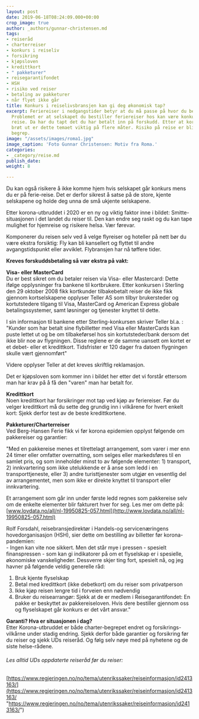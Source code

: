 ```yaml
---
layout: post
date: 2019-06-18T08:24:09.000+00:00
crop_image: true
author: _authors/gunnar-christensen.md
tags:
- reiseråd
- charterreiser
- konkurs i reiseliv
- forsikring
- kjøpsloven
- kredittkort
- " pakketurer"
- reisegarantifondet
- HSH
- risiko ved reiser
- betaling av pakketurer
- når flyet ikke går
title: Konkurs i reiselivsbransjen kan gi deg økonomisk tap?
excerpt: Feriereiser i nedgangstider betyr at du må passe på hvor du bestiller billetter.
  Problemet er at selskapet du bestiller feriereiser hos kan være konkurs når du skal
  reise. Da har du tapt det du har betalt inn på forskudd. Etter at korona-epidemien
  brøt ut er dette temaet viktig på flere måter. Risiko på reise er blitt et viktigere
  begrep.
image: "/assets/images/roma1.jpg"
image_caption: 'Foto Gunnar Christensen: Motiv fra Roma.'
categories:
- _category/reise.md
publish_date: 
weight: 8

---
```

Du kan også risikere å ikke komme hjem hvis selskapet går konkurs mens du er på ferie-reise. Det er derfor sikrest å satse på de store, kjente selskapene og holde deg unna de små ukjente selskapene.

Etter korona-utbruddet i 2020 er en ny og viktig faktor inne i bildet: Smitte-situasjonen i det landet du reiser til. Den kan endre seg raskt og du kan tape mulighet for hjemreise og risikere helsa. Vær førevar.

Komponerer du reisen selv ved å velge flyreiser og hoteller på nett bør du være ekstra forsiktig: Fly kan bli kansellert og flyttet til andre avgangstidspunkt eller avviklet. Flybransjen har nå tøffere tider.

**Kreves forskuddsbetaling så vær ekstra på vakt:**

**Visa- eller MasterCard**  
Du er best sikret om du betaler reisen via Visa- eller Mastercard: Dette ifølge opplysninger fra bankene til kortbrukere. Etter konkursen i Sterling den 29 oktober 2008 fikk kortkunder tilbakebetalt reiser de ikke fikk gjennom kortselskapene opplyser Teller AS som tilbyr brukersteder og kortutstedere tilgang til Visa, MasterCard og American Express globale betalingssystemer, samt løsninger og tjenester knyttet til dette.

I sin informasjon til bankene etter Sterling-konkursen skriver Teller bl.a. : "Kunder som har betalt sine flybilletter med Visa eller MasterCards kan puste lettet ut og be om tilbakeførsel hos sin kortutsteder/bank dersom det ikke blir noe av flygningen. Disse reglene er de samme uansett om kortet er et debet- eller et kredittkort. Tidsfrister er 120 dager fra datoen flygningen skulle vært gjennomført"

Videre opplyser Teller at det kreves skriftlig reklamasjon.

Det er kjøpsloven som kommer inn i bildet her etter det vi forstår ettersom man har krav på å få den "varen" man har betalt for.

**Kredittkort**  
Noen kredittkort har forsikringer mot tap ved kjøp av feriereiser. Før du velger kredittkort må du sette deg grundig inn i vilkårene for hvert enkelt kort: Sjekk derfor test av de beste kredittkortene.

**Pakketurer/Charterreiser**  
Ved Berg-Hansen Ferie fikk vi før korona epidemien opplyst følgende om pakkereiser og garantier:

"Med en pakkereise menes et tilrettelagt arrangement, som varer i mer enn 24 timer eller omfatter overnatting, som selges eller markedsføres til en samlet pris, og som inneholder minst to av følgende elementer: 1) transport, 2) innkvartering som ikke utelukkende er å anse som ledd i en transporttjeneste, eller 3) andre turisttjenester som utgjør en vesentlig del av arrangementet, men som ikke er direkte knyttet til transport eller innkvartering.

Et arrangement som går inn under første ledd regnes som pakkereise selv om de enkelte elementer blir fakturert hver for seg. Les mer om dette på: [www.lovdata.no/all/nl-19950825-057.html](http://www.lovdata.no/all/nl-19950825-057.html)

Rolf Forsdahl, reisebransjedirektør i Handels-og servicenæringens hovedorganisasjon (HSH), sier dette om bestilling av billetter før korona-pandemien:  
\- Ingen kan vite noe sikkert. Men det står mye i pressen - spesielt finanspressen - som kan gi indikatorer på om et flyselskap er i spesielle, økonomiske vanskeligheder. Dessverre skjer ting fort, spesielt nå, og jeg havner på følgende veldig generelle råd:

1. Bruk kjente flyselskap
2. Betal med kredittkort (ikke debetkort) om du reiser som privatperson
3. Ikke kjøp reisen lengre tid i forveien enn nødvendig
4. Bruker du reisearrangør: Sjekk at de er medlem i Reisegarantifondet: En pakke er beskyttet av pakkereiseloven. Hvis dere bestiller gjennom oss og flyselskapet går konkurs er det vårt ansvar."

**Garanti? Hva er situasjonen i dag?**  
Etter Korona-utbruddet er både charter-begrepet endret og forsikrings-vilkårne under stadig endring. Sjekk derfor både garantier og forsikring før du reiser og sjekk UDs reiseråd. Og følg selv nøye med på nyhetene og de siste helse-rådene.

###### Les alltid UDs oppdaterte reiseråd før du reiser:

[https://www.regjeringen.no/no/tema/utenrikssaker/reiseinformasjon/id2413163/](https://www.regjeringen.no/no/tema/utenrikssaker/reiseinformasjon/id2413163/ "https://www.regjeringen.no/no/tema/utenrikssaker/reiseinformasjon/id2413163/")